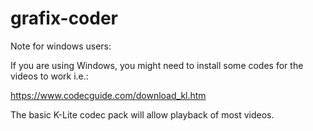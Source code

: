# grafix-coder

Note for windows users:

If you are using Windows, you might need to install some codes for the videos to work i.e.:

https://www.codecguide.com/download_kl.htm

The basic K-Lite codec pack will allow playback of most videos.
